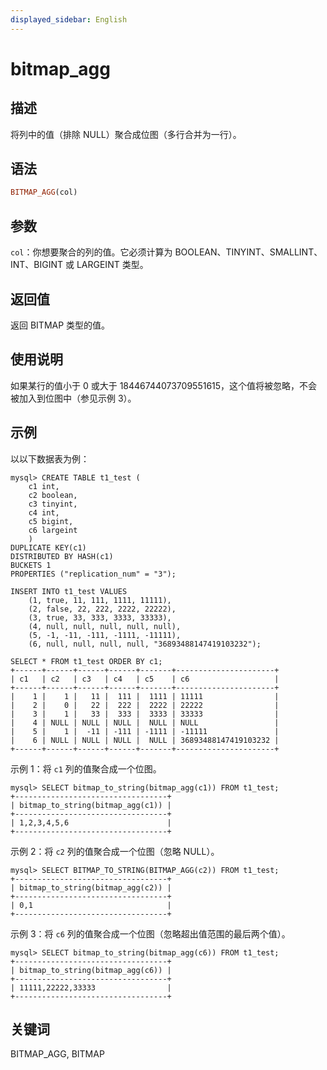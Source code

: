 ```yaml
---
displayed_sidebar: English
---
```


# bitmap_agg

## 描述

将列中的值（排除 NULL）聚合成位图（多行合并为一行）。

## 语法

```Haskell
BITMAP_AGG(col)
```

## 参数

`col`：你想要聚合的列的值。它必须计算为 BOOLEAN、TINYINT、SMALLINT、INT、BIGINT 或 LARGEINT 类型。

## 返回值

返回 BITMAP 类型的值。

## 使用说明

如果某行的值小于 0 或大于 18446744073709551615，这个值将被忽略，不会被加入到位图中（参见示例 3）。

## 示例

以以下数据表为例：

```PlainText
mysql> CREATE TABLE t1_test (
    c1 int,
    c2 boolean,
    c3 tinyint,
    c4 int,
    c5 bigint,
    c6 largeint
    )
DUPLICATE KEY(c1)
DISTRIBUTED BY HASH(c1)
BUCKETS 1
PROPERTIES ("replication_num" = "3");

INSERT INTO t1_test VALUES
    (1, true, 11, 111, 1111, 11111),
    (2, false, 22, 222, 2222, 22222),
    (3, true, 33, 333, 3333, 33333),
    (4, null, null, null, null, null),
    (5, -1, -11, -111, -1111, -11111),
    (6, null, null, null, null, "36893488147419103232");

SELECT * FROM t1_test ORDER BY c1;
+------+------+------+------+-------+----------------------+
| c1   | c2   | c3   | c4   | c5    | c6                   |
+------+------+------+------+-------+----------------------+
|    1 |    1 |   11 |  111 |  1111 | 11111                |
|    2 |    0 |   22 |  222 |  2222 | 22222                |
|    3 |    1 |   33 |  333 |  3333 | 33333                |
|    4 | NULL | NULL | NULL |  NULL | NULL                 |
|    5 |    1 |  -11 | -111 | -1111 | -11111               |
|    6 | NULL | NULL | NULL |  NULL | 36893488147419103232 |
+------+------+------+------+-------+----------------------+
```

示例 1：将 `c1` 列的值聚合成一个位图。

```PlainText
mysql> SELECT bitmap_to_string(bitmap_agg(c1)) FROM t1_test;
+----------------------------------+
| bitmap_to_string(bitmap_agg(c1)) |
+----------------------------------+
| 1,2,3,4,5,6                      |
+----------------------------------+
```

示例 2：将 `c2` 列的值聚合成一个位图（忽略 NULL）。

```PlainText
mysql> SELECT BITMAP_TO_STRING(BITMAP_AGG(c2)) FROM t1_test;
+----------------------------------+
| bitmap_to_string(bitmap_agg(c2)) |
+----------------------------------+
| 0,1                              |
+----------------------------------+
```

示例 3：将 `c6` 列的值聚合成一个位图（忽略超出值范围的最后两个值）。

```PlainText
mysql> SELECT bitmap_to_string(bitmap_agg(c6)) FROM t1_test;
+----------------------------------+
| bitmap_to_string(bitmap_agg(c6)) |
+----------------------------------+
| 11111,22222,33333                |
+----------------------------------+
```

## 关键词

BITMAP_AGG, BITMAP